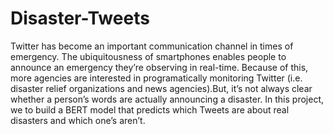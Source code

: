 # Disaster-Tweets
Twitter has become an important communication channel in times of emergency.
The ubiquitousness of smartphones enables people to announce an emergency they’re observing in real-time. Because of this, more agencies are interested in programatically monitoring Twitter (i.e. disaster relief organizations and news agencies).But, it’s not always clear whether a person’s words are actually announcing a disaster. 
In this project, we to build a BERT model that predicts which Tweets are about real disasters and which one’s aren’t.
